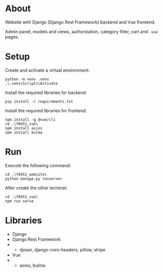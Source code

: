 # About
Website with Django (Django Rest Framework) backend and Vue frontend.

Admin panel, models and views, authorization, category filter, cart and `.vue` pages.

# Setup

Create and activate a virtual environment:

```
python -m venv .venv
.\.venv\Scripts\Activate
```
Install the required libraries for backend:
```
pip install -r requirements.txt
```
Install the required libraries for frontend:
```
npm install -g @vue/cli
cd .\f0451_vue\
npm install axios
npm install bulma
```
# Run 
Execute the following command:
```
cd .\f0451_website\
python manage.py runserver
```
After create the other terminal:
```
cd .\f0451_vue\
npm run serve
```
# Libraries 
- Django
- Django Rest Framework
- - djoser, django-cors-headers, pillow, stripe
- Vue
- - axios, bulma

